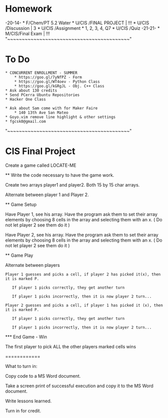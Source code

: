 # Homework
-20-14-
    * F/Chem/PT 5.2 Water
    * U/CIS /FINAL PROJECT | !!!
    * U/CIS /Discussion | 3
    * U/CIS /Assignment
        * 1, 2, 3, 4, Q7
    * U/CIS /Quiz
-21-21-
    * M/CIS/Final Exam | !!!
"~~~~~~~~~~~~~~~~~~~~~~~~~~~~~~~~~~~~~~~~~~"
# To Do
    * CONCURRENT ENROLLMENT - SUMMER
        * https://goo.gl/7yNfPZ - Form
        * https://goo.gl/WT4oev - Python Class
        * https://goo.gl/kGRgJL - Obj. C++ Class
    * Ask about 130 credits
    * Send PCerra Ubuntu Repositories
    * Hacker One Class

    * Ask about Sam come with for Maker Faire
        * 140 13th Ave San Mateo
    * Goyo.vim remove line highlight & other settings
    * fgcsk0@gmail.com
"~~~~~~~~~~~~~~~~~~~~~~~~~~~~~~~~~~~~~~~~~~"
# CIS Final Project
Create a game called LOCATE-ME

** Write the code necessary to have the game work.

Create two arrays  player1 and player2. Both 15 by 15 char arrays.

Alternate between player 1 and Player 2.

** Game Setup

Have Player 1, see his array. Have the program ask them to set their array elements by choosing 8 cells in the array and selecting them with an x. ( Do not let player 2 see them do it )

Have Player 2, see his array. Have the program ask them to set their array elements by choosing 8 cells in the array and selecting them with an x. ( Do not let player 2 see them do it )

** Game Play

Alternate between players

    Player 1 guesses and picks a cell, if player 2 has picked it(x), then it is marked P.

       If player 1 picks correctly, they get another turn

       If player 1 picks incorrectly, then it is now player 2 turn...

    Player 2 guesses and picks a cell, if player 1 has picked it (x), then it is marked P.

       If player 1 picks correctly, they get another turn

       If player 1 picks incorrectly, then it is now player 2 turn...

*** End Game - Win

The first player to pick ALL the other players marked cells wins

 

============

What to turn in:

Copy code to a MS Word document.

Take a screen print of successful execution and copy it to the MS Word document.

Write lessons learned.

Turn in for credit.
